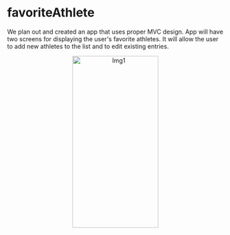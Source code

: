 # favoriteAthlete

We plan out and created an app that uses proper MVC design. App will have two screens for displaying the user's favorite athletes. It will allow the user to add new athletes to the list and to edit existing entries.

<p align="center">
  <img width="200" height = "400" alt="Img1" src="https://user-images.githubusercontent.com/90863360/212038799-018be89e-4e48-4d03-824f-951af8692c13.png">

</p>
